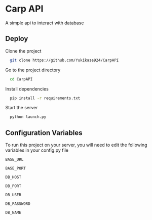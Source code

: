 
# Carp API

A simple api to interact with database


    
## Deploy

Clone the project

```bash
  git clone https://github.com/Yukikaze924/CarpAPI
```

Go to the project directory

```bash
  cd CarpAPI
```

Install dependencies

```bash
  pip install -r requirements.txt
```

Start the server

```bash
  python launch.py 
```



## Configuration Variables

To run this project on your server, you will need to edit the following variables in your config.py file

`BASE_URL`

`BASE_PORT`

`DB_HOST`

`DB_PORT`

`DB_USER`

`DB_PASSWORD`

`DB_NAME`